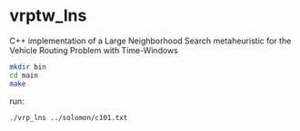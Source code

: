 # vrptw_lns
C++ implementation of a Large Neighborhood Search metaheuristic for the Vehicle Routing Problem with Time-Windows

```bash
mkdir bin
cd main
make 
```
run:
```bash
./vrp_lns ../solomon/c101.txt 
```
